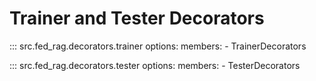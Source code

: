 # Trainer and Tester Decorators

::: src.fed_rag.decorators.trainer
    options:
      members:
        - TrainerDecorators

::: src.fed_rag.decorators.tester
    options:
      members:
        - TesterDecorators
